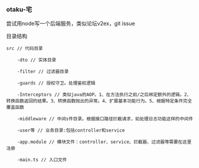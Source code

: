 ### otaku-宅
尝试用node写一个后端服务，类似论坛v2ex，git issue

目录结构

    src // 代码目录
    
        -dto // 实体目录
        
        -filter // 过滤器目录
        
        -guards // 授权守卫。处理鉴权逻辑
        
        -Interceptors // 类似java的AOP。1、在方法执行之前/之后绑定额外的逻辑。2、转换函数返回的结果。3、转换函数抛出的异常。4、扩展基本功能行为。5、根据特定条件完全覆盖函数
        
        -middleware // 中间s件目录。根据接口路径拦截请求，如处理日志功能这样的中间件
        
        -user等 // 业务目录:包括controller和service
        
        -app.module // 模块文件：controller、service、拦截器、过滤器等需要在这里注册
        
        -main.ts // 入口文件

